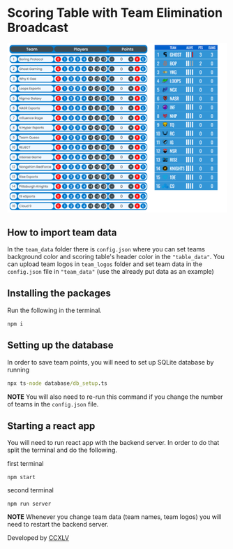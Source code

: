 # Scoring Table with Team Elimination Broadcast

![Preview](./preview.png)


## How to import team data
In the `team_data` folder there is `config.json` where you can set teams background color and scoring table's header color in the `"table_data"`. You can upload team logos in `team_logos` folder and set team data in the `config.json` file in `"team_data"` (use the already put data as an example)

## Installing the packages
Run the following in the terminal.
```
npm i
```

## Setting up the database
In order to save team points, you will need to set up SQLite database by running
```cmd
npx ts-node database/db_setup.ts
```
**NOTE** You will also need to re-run this command if you change the number of teams in the `config.json` file.

## Starting a react app
You will need to run react app with the backend server. In order to do that split the terminal and do the following.

first terminal
```
npm start
```

second terminal
```
npm run server
```

**NOTE** Whenever you change team data (team names, team logos) you will need to restart the backend server.

Developed by [CCXLV](https://github.com/CCXLV/)
